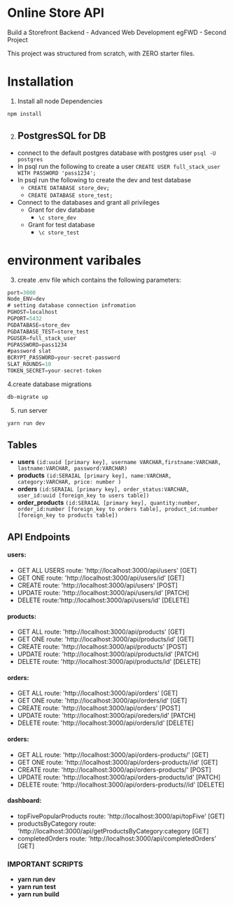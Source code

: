 # Online Store API

Build a Storefront Backend - Advanced Web Development egFWD - Second Project

This project was structured from scratch, with ZERO starter files.

# Installation

1. Install all node Dependencies

```bash
npm install
```
2. ## PostgresSQL for DB

- connect to the default postgres database with postgres user `psql -U postgres`
- In psql run the following to create a user 
    `CREATE USER full_stack_user WITH PASSWORD 'pass1234';`
- In psql run the following to create the dev and test database
    - `CREATE DATABASE store_dev;`
    - `CREATE DATABASE store_test;`
- Connect to the databases and grant all privileges
    - Grant for dev database
        - `\c store_dev`
    - Grant for test database
        - `\c store_test`
      
      
 # environment varibales  
3. create .env file which contains the following parameters:

```ts
port=3000
Node_ENV=dev
# setting database connection infromation 
PGHOST=localhost
PGPORT=5432
PGDATABASE=store_dev
PGDATABASE_TEST=store_test
PGUSER=full_stack_user
PGPASSWORD=pass1234
#password slat
BCRYPT_PASSWORD=your-secret-password
SLAT_ROUNDS=10
TOKEN_SECRET=your-secret-token
```

4.create database migrations

```bash
db-migrate up
```

5. run server

```bash
yarn run dev
```

## Tables

-   **users** `(id:uuid [primary key], username VARCHAR,firstname:VARCHAR, lastname:VARCHAR, password:VARCHAR)`
-   **products** `(id:SERAIAL [primary key], name:VARCHAR, category:VARCHAR, price: number )`
-   **orders** `(id:SERAIAL [primary key], order_status:VARCHAR, user_id:uuid [foreign_key to users table])`
-   **order_products** `(id:SERAIAL [primary key], quantity:number, order_id:number [foreign_key to orders table], product_id:number [foreign_key to products table])`

## API Endpoints

#### users:

-   GET ALL USERS route: 'http://localhost:3000/api/users' [GET]
-   GET ONE route: 'http://localhost:3000/api/users/id' [GET]
-   CREATE route: 'http://localhost:3000/api/users' [POST]
-   UPDATE route: 'http://localhost:3000/api/users/id' [PATCH]
-   DELETE route:'http://localhost:3000/api/users/id' [DELETE]

#### products:

-   GET ALL route: 'http://localhost:3000/api/products' [GET]
-   GET ONE route: 'http://localhost:3000/api/products/id' [GET]
-   CREATE route: 'http://localhost:3000/api/products' [POST]
-   UPDATE route: 'http://localhost:3000/api/products/id' [PATCH]
-   DELETE route: 'http://localhost:3000/api/products/id' [DELETE]

#### orders:

-   GET ALL route: 'http://localhost:3000/api/orders' [GET]
-   GET ONE route: 'http://localhost:3000/api/orders/id' [GET]
-   CREATE route: 'http://localhost:3000/api/orders' [POST]
-   UPDATE route: 'http://localhost:3000/api/oreders/id' [PATCH]
-   DELETE route: 'http://localhost:3000/api/orders/id' [DELETE]

#### orders:

-   GET ALL route: 'http://localhost:3000/api/orders-products/' [GET]
-   GET ONE route: 'http://localhost:3000/api/orders-products//id' [GET]
-   CREATE route: 'http://localhost:3000/api/orders-products/' [POST]
-   UPDATE route: 'http://localhost:3000/api/orders-products/id' [PATCH]
-   DELETE route: 'http://localhost:3000/api/orders-products//id' [DELETE]

#### dashboard:

-   topFivePopularProducts route: 'http://localhost:3000/api/topFive' [GET]
-   productsByCategory route: 'http://localhost:3000/api/getProductsByCategory:category [GET]
-   completedOrders route: 'http://localhost:3000/api/completedOrders' [GET]

### IMPORTANT SCRIPTS

* **yarn run dev**
* **yarn run test**
* **yarn run build**
